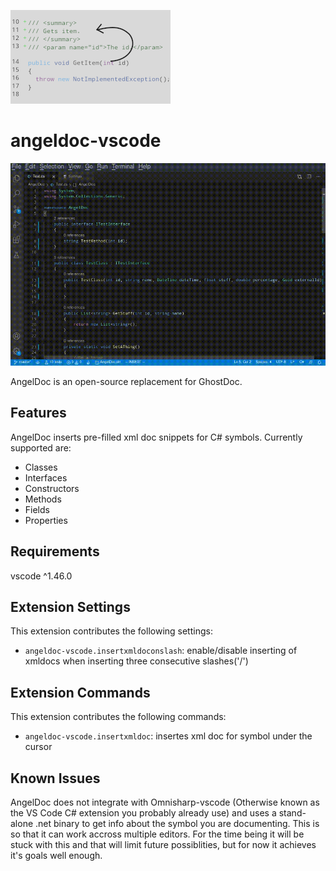 ![Logo](assets/AngelDocLogo.png)

# angeldoc-vscode

![Demo](assets/AngelDocVsCode.gif)

AngelDoc is an open-source replacement for GhostDoc.

## Features

AngelDoc inserts pre-filled xml doc snippets for C# symbols.
Currently supported are:

* Classes
* Interfaces
* Constructors
* Methods
* Fields
* Properties

## Requirements

vscode ^1.46.0

## Extension Settings

This extension contributes the following settings:

* `angeldoc-vscode.insertxmldoconslash`: enable/disable inserting of xmldocs when inserting three consecutive slashes('/')

## Extension Commands

This extension contributes the following commands:

* `angeldoc-vscode.insertxmldoc`: insertes xml doc for symbol under the cursor


## Known Issues

AngelDoc does not integrate with Omnisharp-vscode (Otherwise known as the VS Code C# extension you probably already use) and uses a stand-alone .net binary to get info about the symbol you are documenting. This is so that it can work accross multiple editors. For the time being it will be stuck with this and that will limit future possiblities, but for now it achieves it's goals well enough.